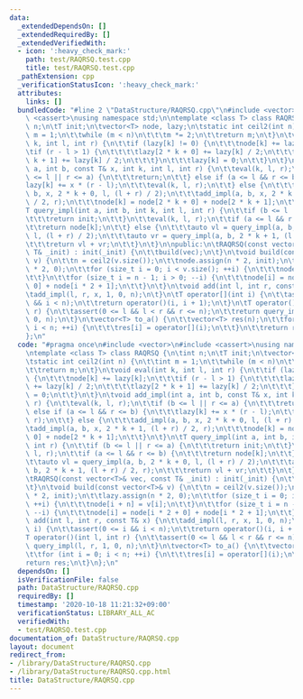 ```yaml
---
data:
  _extendedDependsOn: []
  _extendedRequiredBy: []
  _extendedVerifiedWith:
  - icon: ':heavy_check_mark:'
    path: test/RAQRSQ.test.cpp
    title: test/RAQRSQ.test.cpp
  _pathExtension: cpp
  _verificationStatusIcon: ':heavy_check_mark:'
  attributes:
    links: []
  bundledCode: "#line 2 \"DataStructure/RAQRSQ.cpp\"\n#include <vector>\n#include\
    \ <cassert>\nusing namespace std;\n\ntemplate <class T> class RAQRSQ {\n\tint\
    \ n;\n\tT init;\n\tvector<T> node, lazy;\n\tstatic int ceil2(int n) {\n\t\tint\
    \ m = 1;\n\t\twhile (m < n)\n\t\t\tm *= 2;\n\t\treturn m;\n\t}\n\tvoid eval(int\
    \ k, int l, int r) {\n\t\tif (lazy[k] != 0) {\n\t\t\tnode[k] += lazy[k];\n\t\t\
    \tif (r - l > 1) {\n\t\t\t\tlazy[2 * k + 0] += lazy[k] / 2;\n\t\t\t\tlazy[2 *\
    \ k + 1] += lazy[k] / 2;\n\t\t\t}\n\t\t\tlazy[k] = 0;\n\t\t}\n\t}\n\tvoid add_impl(int\
    \ a, int b, const T& x, int k, int l, int r) {\n\t\teval(k, l, r);\n\t\tif (b\
    \ <= l || r <= a) {\n\t\t\treturn;\n\t\t} else if (a <= l && r <= b) {\n\t\t\t\
    lazy[k] += x * (r - l);\n\t\t\teval(k, l, r);\n\t\t} else {\n\t\t\tadd_impl(a,\
    \ b, x, 2 * k + 0, l, (l + r) / 2);\n\t\t\tadd_impl(a, b, x, 2 * k + 1, (l + r)\
    \ / 2, r);\n\t\t\tnode[k] = node[2 * k + 0] + node[2 * k + 1];\n\t\t}\n\t}\n\t\
    T query_impl(int a, int b, int k, int l, int r) {\n\t\tif (b <= l || r <= a) {\n\
    \t\t\treturn init;\n\t\t}\n\t\teval(k, l, r);\n\t\tif (a <= l && r <= b) {\n\t\
    \t\treturn node[k];\n\t\t} else {\n\t\t\tauto vl = query_impl(a, b, 2 * k + 0,\
    \ l, (l + r) / 2);\n\t\t\tauto vr = query_impl(a, b, 2 * k + 1, (l + r) / 2, r);\n\
    \t\t\treturn vl + vr;\n\t\t}\n\t}\n\npublic:\n\tRAQRSQ(const vector<T>& vec, const\
    \ T& _init) : init(_init) {\n\t\tbuild(vec);\n\t}\n\tvoid build(const vector<T>&\
    \ v) {\n\t\tn = ceil2(v.size());\n\t\tnode.assign(n * 2, init);\n\t\tlazy.assign(n\
    \ * 2, 0);\n\t\tfor (size_t i = 0; i < v.size(); ++i) {\n\t\t\tnode[i + n] = v[i];\n\
    \t\t}\n\t\tfor (size_t i = n - 1; i > 0; --i) {\n\t\t\tnode[i] = node[i * 2 +\
    \ 0] + node[i * 2 + 1];\n\t\t}\n\t}\n\tvoid add(int l, int r, const T& x) {\n\t\
    \tadd_impl(l, r, x, 1, 0, n);\n\t}\n\tT operator[](int i) {\n\t\tassert(0 <= i\
    \ && i < n);\n\t\treturn operator()(i, i + 1);\n\t}\n\tT operator()(int l, int\
    \ r) {\n\t\tassert(0 <= l && l < r && r <= n);\n\t\treturn query_impl(l, r, 1,\
    \ 0, n);\n\t}\n\tvector<T> to_a() {\n\t\tvector<T> res(n);\n\t\tfor (int i = 0;\
    \ i < n; ++i) {\n\t\t\tres[i] = operator[](i);\n\t\t}\n\t\treturn res;\n\t}\n\
    };\n"
  code: "#pragma once\n#include <vector>\n#include <cassert>\nusing namespace std;\n\
    \ntemplate <class T> class RAQRSQ {\n\tint n;\n\tT init;\n\tvector<T> node, lazy;\n\
    \tstatic int ceil2(int n) {\n\t\tint m = 1;\n\t\twhile (m < n)\n\t\t\tm *= 2;\n\
    \t\treturn m;\n\t}\n\tvoid eval(int k, int l, int r) {\n\t\tif (lazy[k] != 0)\
    \ {\n\t\t\tnode[k] += lazy[k];\n\t\t\tif (r - l > 1) {\n\t\t\t\tlazy[2 * k + 0]\
    \ += lazy[k] / 2;\n\t\t\t\tlazy[2 * k + 1] += lazy[k] / 2;\n\t\t\t}\n\t\t\tlazy[k]\
    \ = 0;\n\t\t}\n\t}\n\tvoid add_impl(int a, int b, const T& x, int k, int l, int\
    \ r) {\n\t\teval(k, l, r);\n\t\tif (b <= l || r <= a) {\n\t\t\treturn;\n\t\t}\
    \ else if (a <= l && r <= b) {\n\t\t\tlazy[k] += x * (r - l);\n\t\t\teval(k, l,\
    \ r);\n\t\t} else {\n\t\t\tadd_impl(a, b, x, 2 * k + 0, l, (l + r) / 2);\n\t\t\
    \tadd_impl(a, b, x, 2 * k + 1, (l + r) / 2, r);\n\t\t\tnode[k] = node[2 * k +\
    \ 0] + node[2 * k + 1];\n\t\t}\n\t}\n\tT query_impl(int a, int b, int k, int l,\
    \ int r) {\n\t\tif (b <= l || r <= a) {\n\t\t\treturn init;\n\t\t}\n\t\teval(k,\
    \ l, r);\n\t\tif (a <= l && r <= b) {\n\t\t\treturn node[k];\n\t\t} else {\n\t\
    \t\tauto vl = query_impl(a, b, 2 * k + 0, l, (l + r) / 2);\n\t\t\tauto vr = query_impl(a,\
    \ b, 2 * k + 1, (l + r) / 2, r);\n\t\t\treturn vl + vr;\n\t\t}\n\t}\n\npublic:\n\
    \tRAQRSQ(const vector<T>& vec, const T& _init) : init(_init) {\n\t\tbuild(vec);\n\
    \t}\n\tvoid build(const vector<T>& v) {\n\t\tn = ceil2(v.size());\n\t\tnode.assign(n\
    \ * 2, init);\n\t\tlazy.assign(n * 2, 0);\n\t\tfor (size_t i = 0; i < v.size();\
    \ ++i) {\n\t\t\tnode[i + n] = v[i];\n\t\t}\n\t\tfor (size_t i = n - 1; i > 0;\
    \ --i) {\n\t\t\tnode[i] = node[i * 2 + 0] + node[i * 2 + 1];\n\t\t}\n\t}\n\tvoid\
    \ add(int l, int r, const T& x) {\n\t\tadd_impl(l, r, x, 1, 0, n);\n\t}\n\tT operator[](int\
    \ i) {\n\t\tassert(0 <= i && i < n);\n\t\treturn operator()(i, i + 1);\n\t}\n\t\
    T operator()(int l, int r) {\n\t\tassert(0 <= l && l < r && r <= n);\n\t\treturn\
    \ query_impl(l, r, 1, 0, n);\n\t}\n\tvector<T> to_a() {\n\t\tvector<T> res(n);\n\
    \t\tfor (int i = 0; i < n; ++i) {\n\t\t\tres[i] = operator[](i);\n\t\t}\n\t\t\
    return res;\n\t}\n};\n"
  dependsOn: []
  isVerificationFile: false
  path: DataStructure/RAQRSQ.cpp
  requiredBy: []
  timestamp: '2020-10-18 11:21:32+09:00'
  verificationStatus: LIBRARY_ALL_AC
  verifiedWith:
  - test/RAQRSQ.test.cpp
documentation_of: DataStructure/RAQRSQ.cpp
layout: document
redirect_from:
- /library/DataStructure/RAQRSQ.cpp
- /library/DataStructure/RAQRSQ.cpp.html
title: DataStructure/RAQRSQ.cpp
---
```

